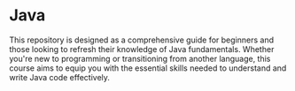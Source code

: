 # Java
This repository is designed as a comprehensive guide for beginners and those looking to refresh their knowledge of Java fundamentals. Whether you're new to programming or transitioning from another language, this course aims to equip you with the essential skills needed to understand and write Java code effectively.
